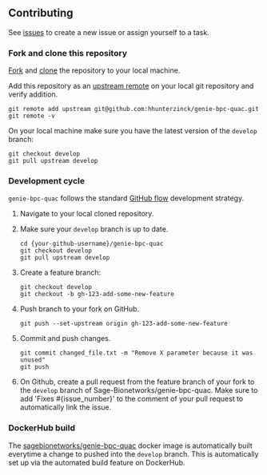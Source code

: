 
## Contributing

See [issues](https://github.com/hhunterzinck/genie-bpc-quac/issues) to create a new issue or assign yourself to a task.


### Fork and clone this repository

[Fork](https://docs.github.com/en/get-started/quickstart/fork-a-repo) and [clone](https://docs.github.com/en/repositories/creating-and-managing-repositories/cloning-a-repository) the repository to your local machine.

Add this repository as an [upstream remote](https://docs.github.com/en/pull-requests/collaborating-with-pull-requests/working-with-forks/configuring-a-remote-for-a-fork) on your local git repository and verify addition.

```
git remote add upstream git@github.com:hhunterzinck/genie-bpc-quac.git
git remote -v
```

On your local machine make sure you have the latest version of the `develop` branch:

```
git checkout develop
git pull upstream develop
```

### Development cycle

`genie-bpc-quac` follows the standard [GitHub flow](https://docs.github.com/en/get-started/quickstart/github-flow) development strategy.

1. Navigate to your local cloned repository.
1. Make sure your `develop` branch is up to date.

    ```
    cd {your-github-username}/genie-bpc-quac
    git checkout develop
    git pull upstream develop
    ```

1. Create a feature branch:

    ```
    git checkout develop
    git checkout -b gh-123-add-some-new-feature
    ```

1. Push branch to your fork on GitHub.

    ```
    git push --set-upstream origin gh-123-add-some-new-feature
    ```

1. Commit and push changes.

    ```
    git commit changed_file.txt -m "Remove X parameter because it was unused"
    git push
    ```


1. On Github, create a pull request from the feature branch of your fork to the `develop` branch of Sage-Bionetworks/genie-bpc-quac.  Make sure to add 'Fixes #{issue_number}' to the comment of your pull request to automatically link the issue.  

### DockerHub build

The [sagebionetworks/genie-bpc-quac](https://hub.docker.com/repository/docker/sagebionetworks/genie-bpc-quac) docker image is automatically built everytime a change to pushed into the `develop` branch.  This is automatically set up via the automated build feature on DockerHub.
